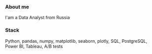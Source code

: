 ### About me
I'am a Data Analyst from Russia
### Stack
Python, pandas, numpy, matplotlib, seaborn, plotly, SQL, PostgreSQL, Power BI, Tableau, A/B tests
